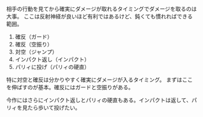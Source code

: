 相手の行動を見てから確実にダメージが取れるタイミングでダメージを取るのは大事。
ここは反射神経が良いほど有利ではあるけど、鈍くても慣れればできる範囲。

1. 確反（ガード）
2. 確反（空振り）
3. 対空（ジャンプ）
4. インパクト返し（インパクト）
5. パリィに投げ（パリィの硬直）

特に対空と確反は分かりやすく確実にダメージが入るタイミング。
まずはここを伸ばすのが基本。確反にはガードと空振りがある。

今作にはさらにインパクト返しとパリィの硬直もある。インパクトは返して、パリィを見たら歩いて投げたい。
